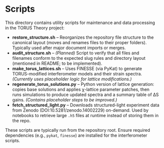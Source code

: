 # Scripts

This directory contains utility scripts for maintenance and data processing in the TORUS Theory project:

- **restore_structure.sh** – Reorganizes the repository file structure to the canonical layout (moves and renames files to their proper folders). Typically used after major document imports or merges.
- **audit_structure.sh** – *(Planned)* Script to verify that all files and filenames conform to the expected slug rules and directory layout (mentioned in README; to be implemented).
- **make_torus_lattices.sh** – Uses FINESSE (via PyKat) to generate TORUS-modified interferometer models and their strain spectra. *(Currently uses placeholder logic for lattice modifications.)*
- **regenerate_torus_solutions.py** – Python version of lattice generation: copies base solutions and applies χ-lattice parameter patches, then runs simulations to produce updated spectra and a summary table of ΔS gains. *(Contains placeholder steps to be improved.)*
- **fetch_structured_light.py** – Downloads structured-light experiment data from Zenodo (DOI:10.5281/zenodo.14002229) on-demand. Used by notebooks to retrieve large `.h5` files at runtime instead of storing them in the repo.

These scripts are typically run from the repository root. Ensure required dependencies (e.g., `pykat`, `finesse`) are installed for the interferometer scripts.
